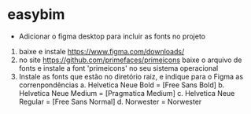 # easybim

* Adicionar o figma desktop para incluir as fonts no projeto
1) baixe e instale https://www.figma.com/downloads/
2) no site https://github.com/primefaces/primeicons baixe o arquivo de fonts e instale a font 'primeicons' no seu sistema operacional
3) Instale as fonts que estão no diretório raiz, e indique para o Figma as correnpondências 
  a. Helvetica Neue Bold = [Free Sans Bold]
  b. Helvetica Neue Medium = [Pragmatica Medium] 
  c. Helvetica Neue Regular = [Free Sans Normal]
  d. Norwester = Norwester
